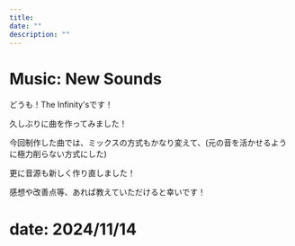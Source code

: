 ```yaml
---
title: 
date: ""
description: ""
---
```


# Music: New Sounds

どうも！The Infinity'sです！

久しぶりに曲を作ってみました！

今回制作した曲では、ミックスの方式もかなり変えて、(元の音を活かせるように極力削らない方式にした)

更に音源も新しく作り直しました！

<inf-audio
  data-audio="/article-2024/11/new-sounds/new-sounds.m4a"
  data-img="/article-2024/11/new-sounds/thumbnail.png"
  data-title="New Sounds (The Infinity's)">
</inf-audio>

感想や改善点等、あれば教えていただけると幸いです！

# date: 2024/11/14